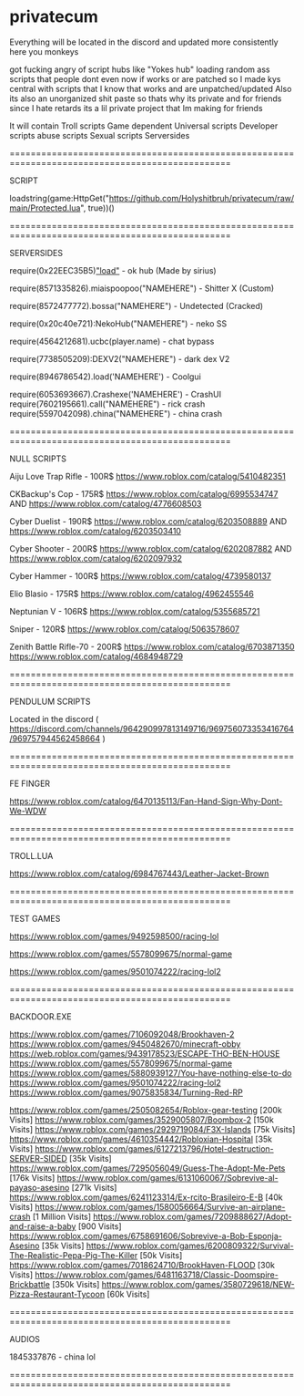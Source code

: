 # privatecum

Everything will be located in the discord and updated more consistently here you monkeys

 got fucking angry of script hubs like "Yokes hub" loading random ass scripts that people dont even now if works or are patched
so I made kys central with scripts that I know that works and are unpatched/updated 
Also its also an unorganized shit paste so thats why its private and for friends since I hate retards
its a lil private project that Im making for friends

It will contain
Troll scripts
Game dependent
Universal scripts
Developer scripts
abuse scripts
Sexual scripts
Serversides

================================================================================================

SCRIPT

loadstring(game:HttpGet("https://github.com/Holyshitbruh/privatecum/raw/main/Protected.lua", true))()

================================================================================================

SERVERSIDES

require(0x22EEC35B5)["load"]("NAMEHERE") - ok hub (Made by sirius)

require(8571335826).miaispoopoo("NAMEHERE") - Shitter X (Custom)

require(8572477772).bossa("NAMEHERE") - Undetected (Cracked)

require(0x20c40e721):NekoHub("NAMEHERE") - neko SS

require(4564212681).ucbc(player.name) - chat bypass

require(7738505209):DEXV2("NAMEHERE") - dark dex V2

require(8946786542).load('NAMEHERE') - Coolgui

require(6053693667).Crashexe('NAMEHERE') - CrashUI
require(7602195661).call("NAMEHERE") - rick crash
require(5597042098).china("NAMEHERE") - china crash

================================================================================================

NULL SCRIPTS

Aiju Love Trap Rifle - 100R$
https://www.roblox.com/catalog/5410482351

CKBackup's Cop - 175R$
https://www.roblox.com/catalog/6995534747
AND
https://www.roblox.com/catalog/4776608503

Cyber Duelist - 190R$
https://www.roblox.com/catalog/6203508889
AND
https://www.roblox.com/catalog/6203503410

Cyber Shooter - 200R$
https://www.roblox.com/catalog/6202087882
AND
https://www.roblox.com/catalog/6202097932

Cyber Hammer - 100R$
https://www.roblox.com/catalog/4739580137

Elio Blasio - 175R$
https://www.roblox.com/catalog/4962455546

Neptunian V - 106R$
https://www.roblox.com/catalog/5355685721

Sniper - 120R$
https://www.roblox.com/catalog/5063578607

Zenith Battle Rifle-70 - 200R$
https://www.roblox.com/catalog/6703871350
https://www.roblox.com/catalog/4684948729

================================================================================================

PENDULUM SCRIPTS

Located in the discord 
( https://discord.com/channels/964290997813149716/969756073353416764/969757944562458664 )

================================================================================================

FE FINGER

https://www.roblox.com/catalog/6470135113/Fan-Hand-Sign-Why-Dont-We-WDW

================================================================================================

TROLL.LUA

https://www.roblox.com/catalog/6984767443/Leather-Jacket-Brown

================================================================================================

TEST GAMES

https://www.roblox.com/games/9492598500/racing-lol

https://www.roblox.com/games/5578099675/normal-game

https://www.roblox.com/games/9501074222/racing-lol2

================================================================================================

BACKDOOR.EXE

https://www.roblox.com/games/7106092048/Brookhaven-2
https://www.roblox.com/games/9450482670/minecraft-obby
https://web.roblox.com/games/9439178523/ESCAPE-THO-BEN-HOUSE
https://www.roblox.com/games/5578099675/normal-game
https://www.roblox.com/games/5880939127/You-have-nothing-else-to-do
https://www.roblox.com/games/9501074222/racing-lol2
https://www.roblox.com/games/9075835834/Turning-Red-RP

https://www.roblox.com/games/2505082654/Roblox-gear-testing [200k Visits]
https://www.roblox.com/games/3529005807/Boombox-2 [150k Visits]
https://www.roblox.com/games/2929719084/F3X-Islands [75k Visits]
https://www.roblox.com/games/4610354442/Robloxian-Hospital [35k Visits]
https://www.roblox.com/games/6127213796/Hotel-destruction-SERVER-SIDED [35k Visits]
https://www.roblox.com/games/7295056049/Guess-The-Adopt-Me-Pets [176k Visits]
https://www.roblox.com/games/6131060067/Sobrevive-al-payaso-asesino [271k Visits]
https://www.roblox.com/games/6241123314/Ex-rcito-Brasileiro-E-B [40k Visits]
https://www.roblox.com/games/1580056664/Survive-an-airplane-crash [1 Million Visits]
https://www.roblox.com/games/7209888627/Adopt-and-raise-a-baby [900 Visits]
https://www.roblox.com/games/6758691606/Sobrevive-a-Bob-Esponja-Asesino [35k Visits]
https://www.roblox.com/games/6200809322/Survival-The-Realistic-Pepa-Pig-The-Killer [50k Visits]
https://www.roblox.com/games/7018624710/BrookHaven-FLOOD [30k Visits]
https://www.roblox.com/games/6481163718/Classic-Doomspire-Brickbattle [350k Visits]
https://www.roblox.com/games/3580729618/NEW-Pizza-Restaurant-Tycoon [60k Visits]

================================================================================================

AUDIOS

1845337876 - china lol

================================================================================================

